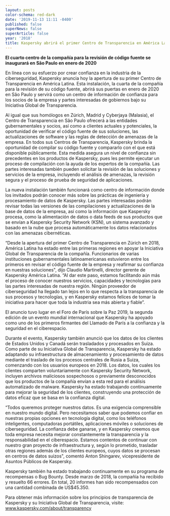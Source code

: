 ```yaml
---
layout: posts
color-schema: red-dark
date: '2019-11-13 11:11 -0400'
published: false
superNews: false
superArticle: false
year: '2018'
title: Kaspersky abrirá el primer Centro de Transparencia en América Latina
---
```

**El cuarto centro de la compañía para la revisión de código fuente se inaugurará en São Paulo en enero de 2020**

En línea con su esfuerzo por crear confianza en la industria de la ciberseguridad, Kaspersky anuncia hoy la apertura de su primer Centro de Transparencia en América Latina. Esta instalación, la cuarta de la compañía para la revisión de su código fuente, abrirá sus puertas en enero de 2020 en São Paulo y servirá como un centro de información de confianza para los socios de la empresa y partes interesadas de gobiernos bajo su Iniciativa Global de Transparencia.

Al igual que sus homólogos en Zúrich, Madrid y Cyberjaya (Malasia), el Centro de Transparencia en São Paulo ofrecerá a las entidades gubernamentales y socios, así como a clientes actuales y potenciales, la oportunidad de verificar el código fuente de sus soluciones, las actualizaciones de software y las reglas de detección de amenazas de la empresa.  En todos sus Centros de Transparencia, Kaspersky brinda la oportunidad de compilar su código fuente y compararlo con el que está disponible públicamente. Esta medida asegura un nivel de confianza sin precedentes en los productos de Kaspersky, pues les permite ejecutar un proceso de compilación con la ayuda de los expertos de la compañía. Las partes interesadas también pueden solicitar la revisión de las soluciones y servicios de la empresa, incluyendo el análisis de amenazas, la revisión segura y el proceso de prueba de seguridad de aplicaciones.

La nueva instalación también funcionará como centro de información donde los invitados podrán conocer más sobre las prácticas de ingeniería y procesamiento de datos de Kaspersky. Las partes interesadas podrán revisar todas las versiones de las compilaciones y actualizaciones de la base de datos de la empresa, así como la información que Kaspersky procesa, como la alimentación de datos o data feeds de sus productos que se envían a Kaspersky Security Network (KSN), un sistema avanzado y basado en la nube que procesa automáticamente los datos relacionados con las amenazas cibernéticas.

“Desde la apertura del primer Centro de Transparencia en Zúrich en 2018, América Latina ha estado entre las primeras regiones en apoyar la Iniciativa Global de Transparencia de la compañía. Funcionarios de varias instituciones gubernamentales latinoamericanas estuvieron entre los primeros en revisar el código fuente de la empresa y reafirmar su confianza en nuestras soluciones", dijo Claudio Martinelli, director gerente de Kaspersky América Latina. “Al dar este paso, estamos facilitando aún más el proceso de conocer nuestros servicios, capacidades y tecnologías para las partes interesadas de nuestra región. Ningún proveedor de ciberseguridad ha llegado tan lejos en lo que respecta a la transparencia de sus procesos y tecnologías, y en Kaspersky estamos felices de tomar la iniciativa para hacer que toda la industria sea más abierta y fiable”.

El anuncio tuvo lugar en el Foro de París sobre la Paz 2019, la segunda edición de un evento mundial internacional que Kaspersky ha apoyado como uno de los primeros firmantes del Llamado de París a la confianza y la seguridad en el ciberespacio.

Durante el evento, Kaspersky también anunció que los datos de los clientes de Estados Unidos y Canadá serán trasladados y procesados en Suiza. Como parte de su Iniciativa Global de Transparencia, Kaspersky ha estado adaptando su infraestructura de almacenamiento y procesamiento de datos mediante el traslado de los procesos centrales de Rusia a Suiza, comenzando con los usuarios europeos en 2018. Los datos, los cuales los clientes comparten voluntariamente con Kaspersky Security Network, incluyen archivos maliciosos sospechosos o previamente desconocidos que los productos de la compañía envían a esta red para el análisis automatizado de malware. Kaspersky ha estado trabajando continuamente para mejorar la seguridad de los clientes, construyendo una protección de datos eficaz que se basa en la confianza digital.

“Todos queremos proteger nuestros datos. Es una exigencia comprensible en nuestro mundo digital. Pero necesitamos saber que podemos confiar en nuestras propias opciones en tecnología digital, como los teléfonos inteligentes, computadoras portátiles, aplicaciones móviles o soluciones de ciberseguridad. La confianza debe ganarse, y en Kaspersky creemos que toda empresa necesita mejorar constantemente la transparencia y la responsabilidad en el ciberespacio. Estamos contentos de continuar con nuestro gran proyecto de infraestructura y, según lo prometido, trasladar otras regiones además de los clientes europeos, cuyos datos se procesan en centros de datos suizos", comentó Anton Shingarev, vicepresidente de Asuntos Públicos de Kaspersky.

Kaspersky también ha estado trabajando continuamente en su programa de recompensas o Bug Bounty. Desde marzo de 2018, la compañía ha recibido y resuelto 66 errores. En total, 20 informes han sido recompensados con una cantidad combinada de US$45.350.

Para obtener más información sobre los principios de transparencia de Kaspersky y su Iniciativa Global de Transparencia, visite: www.kaspersky.com/about/transparency